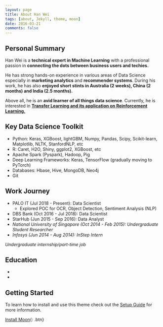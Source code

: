 ```yaml
---
layout: page
title: About Han Wei
tags: [about, Jekyll, theme, moon]
date: 2016-03-21
comments: false
---
```

    
## Personal Summary

Han Wei is a **technical expert in Machine Learning** with a professional passion in **connecting the dots between business users and techies.**

He has strong hands-on experience in various areas of Data Science especially in **marketing analytics** and **recommender systems**. During his work, he has also **enjoyed short stints in Australia (2 weeks), China (2 months) and India (2.5 months).**

Above all, he is an **avid learner of all things data science**. Currently, he is interested in <a href="https://github.com/nhanwei/rl_1">**Transfer Learning and its application on Reinforcement Learning.** </a>

## Key Data Science Toolkit
* Python: Keras, XGBoost, lightGBM, Numpy, Pandas, Scipy, Scikit-learn, Matplotlib, NLTK, StanfordNLP, etc
* R: Caret, H2O, Shiny, ggplot2, XGBoost, etc
* Apache Spark (Pyspark), Hadoop, Pig
* Deep Learning Frameworks: Keras, TensorFlow (gradually moving to PyTorch)
* Databases: Hbase, Hive, MongoDB, Neo4j
* Git

## Work Journey
* PALO IT (Jul 2018 - Present): Data Scientist
   * Explored POC for OCR, Object Detection, Sentiment Analysis (NLP)
* DBS Bank (Oct 2016 - Jul 2018): Data Scientist
* StarHub (Jun 2015 - Sep 2016): Data Analyst
* *National University of Singapore (Oct 2014 - Feb 2015): Undergraduate Student Researcher*
* *Infosys (Jun 2014 - Aug 2014): InStep Intern*

*Undergraduate internship/part-time job*

## Education
* 
* 

## Getting Started

To learn how to install and use this theme check out the [Setup Guide](http://taylantatli.me/Moon/moon-theme/) for more information.
      
[Install Moon](https://github.com/TaylanTatli/Moon){: .btn}
